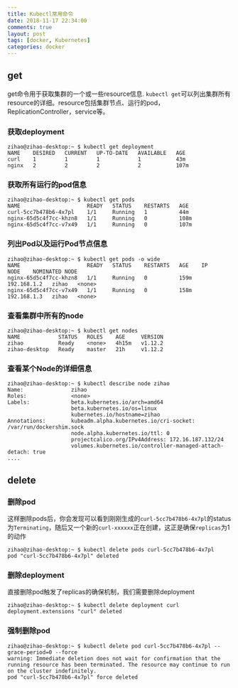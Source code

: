 ```yaml
---
title: Kubectl常用命令
date: 2018-11-17 22:34:00
comments: true
layout: post
tags: [docker, Kubernetes]
categories: docker
---
```


## get
get命令用于获取集群的一个或一些resource信息.
`kubectl get`可以列出集群所有resource的详细。resource包括集群节点、运行的pod，ReplicationController，service等。

### 获取deployment
```
zihao@zihao-desktop:~ $ kubectl get deployment
NAME    DESIRED   CURRENT   UP-TO-DATE   AVAILABLE   AGE
curl    1         1         1            1           43m
nginx   2         2         2            2           107m
```

<!--more-->

### 获取所有运行的pod信息

```
zihao@zihao-desktop:~ $ kubectl get pods
NAME                     READY   STATUS    RESTARTS   AGE
curl-5cc7b478b6-4x7pl    1/1     Running   1          44m
nginx-65d5c4f7cc-khzn8   1/1     Running   0          108m
nginx-65d5c4f7cc-v7x49   1/1     Running   0          107m
```

### 列出Pod以及运行Pod节点信息
```
zihao@zihao-desktop:~ $ kubectl get pods -o wide 
NAME                     READY   STATUS    RESTARTS   AGE    IP            NODE    NOMINATED NODE
nginx-65d5c4f7cc-khzn8   1/1     Running   0          159m   192.168.1.2   zihao   <none>
nginx-65d5c4f7cc-v7x49   1/1     Running   0          158m   192.168.1.3   zihao   <none>
```

### 查看集群中所有的node
```
zihao@zihao-desktop:~ $ kubectl get nodes
NAME            STATUS   ROLES    AGE     VERSION
zihao           Ready    <none>   4h15m   v1.12.2
zihao-desktop   Ready    master   21h     v1.12.2
```

### 查看某个Node的详细信息
```
zihao@zihao-desktop:~ $ kubectl describe node zihao
Name:               zihao
Roles:              <none>
Labels:             beta.kubernetes.io/arch=amd64
                    beta.kubernetes.io/os=linux
                    kubernetes.io/hostname=zihao
Annotations:        kubeadm.alpha.kubernetes.io/cri-socket: /var/run/dockershim.sock
                    node.alpha.kubernetes.io/ttl: 0
                    projectcalico.org/IPv4Address: 172.16.187.132/24
                    volumes.kubernetes.io/controller-managed-attach-detach: true
....
```

## delete
### 删除pod
这样删除pods后，你会发现可以看到刚刚生成的`curl-5cc7b478b6-4x7pl`的status为`Terminating`，随后又一个新的`curl-xxxxxx`正在创建，这正是确保`replicas`为1的动作
```
zihao@zihao-desktop:~ $ kubectl delete pods curl-5cc7b478b6-4x7pl
pod "curl-5cc7b478b6-4x7pl" deleted
```

### 删除deployment
直接删除pod触发了replicas的确保机制，我们需要删除deployment
```
zihao@zihao-desktop:~ $ kubectl delete deployment curl
deployment.extensions "curl" deleted
```

### 强制删除pod
```
zihao@zihao-desktop:~ $ kubectl delete pod curl-5cc7b478b6-4x7pl --grace-period=0 --force
warning: Immediate deletion does not wait for confirmation that the running resource has been terminated. The resource may continue to run on the cluster indefinitely.
pod "curl-5cc7b478b6-4x7pl" force deleted
```
